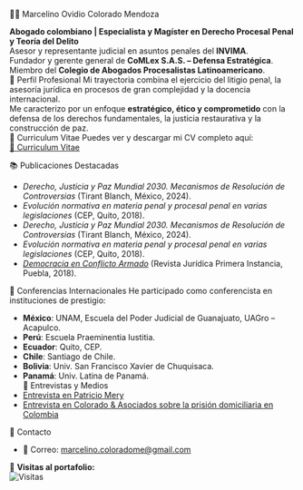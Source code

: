 👨‍⚖️ Marcelino Ovidio Colorado Mendoza

**Abogado colombiano | Especialista y Magíster en Derecho Procesal Penal y Teoría del Delito**  
Asesor y representante judicial en asuntos penales del **INVIMA**.  
Fundador y gerente general de **CoMLex S.A.S. – Defensa Estratégica**.  
Miembro del **Colegio de Abogados Procesalistas Latinoamericano**.  
📌 Perfil Profesional
Mi trayectoria combina el ejercicio del litigio penal, la asesoría jurídica en procesos de gran complejidad y la docencia internacional.  
Me caracterizo por un enfoque **estratégico, ético y comprometido** con la defensa de los derechos fundamentales, la justicia restaurativa y la construcción de paz.  
📑 Curriculum Vitae
Puedes ver y descargar mi CV completo aquí:  
[📄 Curriculum Vitae]()

📚 Publicaciones Destacadas
- *Derecho, Justicia y Paz Mundial 2030. Mecanismos de Resolución de Controversias* (Tirant Blanch, México, 2024).  
- *Evolución normativa en materia penal y procesal penal en varias legislaciones* (CEP, Quito, 2018).  
 - *Derecho, Justicia y Paz Mundial 2030. Mecanismos de Resolución de Controversias* (Tirant Blanch, México, 2024).  
- *Evolución normativa en materia penal y procesal penal en varias legislaciones* (CEP, Quito, 2018).  
- [*Democracia en Conflicto Armado*](https://www.primerainstancia.com.mx/revista-primera-instancia/attachment/democracia-en-medio-del-conflicto-armado-marcelino-ovidio-colorado-mendoza/) (Revista Jurídica Primera Instancia, Puebla, 2018).  
 
🎤 Conferencias Internacionales
He participado como conferencista en instituciones de prestigio:  
- **México**: UNAM, Escuela del Poder Judicial de Guanajuato, UAGro – Acapulco.  
- **Perú**: Escuela Praeminentia Iustitia.  
- **Ecuador**: Quito, CEP.  
- **Chile**: Santiago de Chile.  
- **Bolivia**: Univ. San Francisco Xavier de Chuquisaca.  
- **Panamá**: Univ. Latina de Panamá.  
🎥 Entrevistas y Medios
- [Entrevista en Patricio Mery](https://www.youtube.com/live/DR4DfrnfpMQ?si=Q3KZr9bgvLQ6RNyP)
- [Entrevista en Colorado & Asociados sobre la prisión domiciliaria en Colombia](https://youtu.be/f5qmjhRaD1Q?si=hsrd327Fny5sOEbo)
  
📂 Contacto
- 📧 Correo: marcelino.coloradome@gmail.com

👀 **Visitas al portafolio:**  
![Visitas](https://visitor-badge.laobi.icu/badge?page_id=marcelinocoloradome-ship-it.Marcelino-Colorado-Portafolio)

